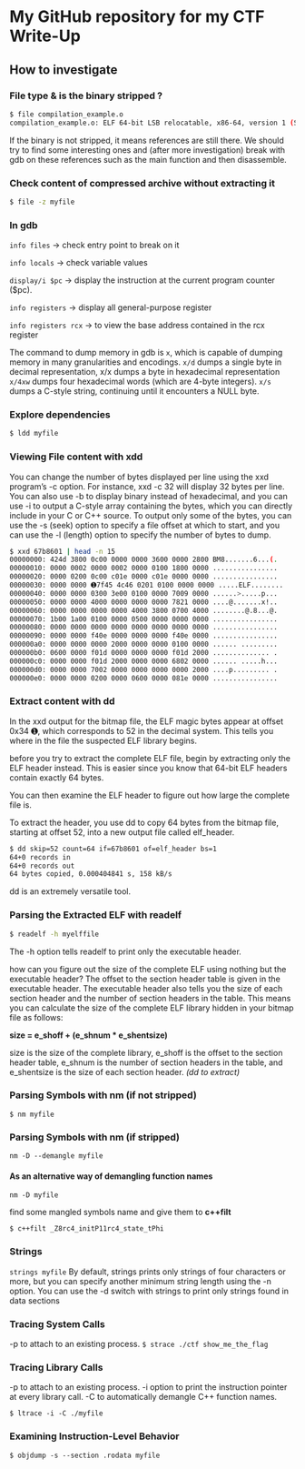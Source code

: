 # My GitHub repository for my CTF Write-Up

## How to investigate

### File type & is the binary stripped ?

```bash
$ file compilation_example.o
compilation_example.o: ELF 64-bit LSB relocatable, x86-64, version 1 (SYSV), **not stripped**
```

If the binary is not stripped, it means references are still there. We should try to find some interesting ones and (after more investigation) break with gdb on these references such as the main function and then disassemble.

### Check content of compressed archive without extracting it

```bash
$ file -z myfile
```

### In gdb

`info files` -> check entry point to break on it

`info locals` -> check variable values

`display/i $pc` -> display the instruction at the current
program counter ($pc).

`info registers` -> display all general-purpose register

`info registers rcx` -> to view the base address contained in the rcx register

The command to dump memory in gdb is `x`, which is capable of dumping memory in many granularities and encodings.
`x/d` dumps a single byte in decimal representation, x/x dumps a byte in hexadecimal representation
`x/4xw` dumps four hexadecimal words (which are 4-byte integers).
`x/s` dumps a C-style string, continuing until it encounters a NULL byte.

### Explore dependencies

```bash
$ ldd myfile
```

### Viewing File content with xdd 

You can change the number of bytes displayed per line using the xxd
program’s -c option. For instance, xxd -c 32 will display 32 bytes per line. You
can also use -b to display binary instead of hexadecimal, and you can use -i
to output a C-style array containing the bytes, which you can directly
include in your C or C++ source. To output only some of the bytes, you can
use the -s (seek) option to specify a file offset at which to start, and you can
use the -l (length) option to specify the number of bytes to dump.

```bash
$ xxd 67b8601 | head -n 15
00000000: 424d 3800 0c00 0000 0000 3600 0000 2800 BM8.......6...(.
00000010: 0000 0002 0000 0002 0000 0100 1800 0000 ................
00000020: 0000 0200 0c00 c01e 0000 c01e 0000 0000 ................
00000030: 0000 0000 ➊7f45 4c46 0201 0100 0000 0000 .....ELF........
00000040: 0000 0000 0300 3e00 0100 0000 7009 0000 ......>.....p...
00000050: 0000 0000 4000 0000 0000 0000 7821 0000 ....@.......x!..
00000060: 0000 0000 0000 0000 4000 3800 0700 4000 ........@.8...@.
00000070: 1b00 1a00 0100 0000 0500 0000 0000 0000 ................
00000080: 0000 0000 0000 0000 0000 0000 0000 0000 ................
00000090: 0000 0000 f40e 0000 0000 0000 f40e 0000 ................
000000a0: 0000 0000 0000 2000 0000 0000 0100 0000 ...... .........
000000b0: 0600 0000 f01d 0000 0000 0000 f01d 2000 .............. .
000000c0: 0000 0000 f01d 2000 0000 0000 6802 0000 ...... .....h...
000000d0: 0000 0000 7002 0000 0000 0000 0000 2000 ....p......... .
000000e0: 0000 0000 0200 0000 0600 0000 081e 0000 ................
```

### Extract content with dd

In the xxd output for the bitmap file, the ELF magic bytes appear at offset
0x34 ➊, which corresponds to 52 in the decimal system. This tells you where
in the file the suspected ELF library begins.

before you try to extract the complete ELF
file, begin by extracting only the ELF header instead.
This is easier since you know that 64-bit ELF headers contain exactly 64 bytes.

You can then examine the ELF header to figure out how large the complete file is.

To extract the header, you use dd to copy 64 bytes from the bitmap file,
starting at offset 52, into a new output file called elf_header.

```bash
$ dd skip=52 count=64 if=67b8601 of=elf_header bs=1
64+0 records in
64+0 records out
64 bytes copied, 0.000404841 s, 158 kB/s
```
dd is an extremely versatile tool.

### Parsing the Extracted ELF with readelf

```bash
$ readelf -h myelffile
```
The -h option tells readelf to print only the executable header.

how can you figure out the size of the complete ELF using nothing but the executable header?
The offset to the section header table is given in the executable header. The executable header also tells you the size of each section header and the number of section headers in the table. This means you can calculate the size of the complete ELF library hidden in your bitmap file as follows:

**size = e_shoff + (e_shnum * e_shentsize)**

size is the size of the complete library, e_shoff is the
offset to the section header table, e_shnum is the number of section headers
in the table, and e_shentsize is the size of each section header.
*(dd to extract)*

### Parsing Symbols with nm (if not stripped)

`$ nm myfile`

### Parsing Symbols with nm (if stripped)

`nm -D --demangle myfile`

#### As an alternative way of demangling function names

`nm -D myfile`

find some mangled symbols name and give them to **c++filt**

`$ c++filt _Z8rc4_initP11rc4_state_tPhi`

### Strings

`strings myfile`
By default, strings prints only strings of four characters or more, but you can specify another minimum string length using the -n option.
You can use the -d switch with strings to print only strings found in data sections

### Tracing System Calls

-p to attach to an existing process.
`$ strace ./ctf show_me_the_flag`

### Tracing Library Calls

-p to attach to an existing process.
-i option to print the instruction pointer at every library call.
-C to automatically demangle C++ function names.

`$ ltrace -i -C ./myfile`

### Examining Instruction-Level Behavior

`$ objdump -s --section .rodata myfile`

